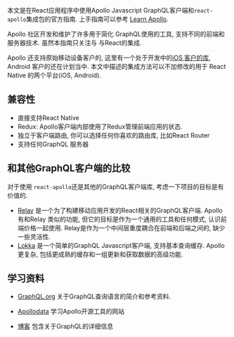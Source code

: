 本文是在React应用程序中使用Apollo Javascript GraphQL客户端和`react-apollo`集成包的官方指南. 上手指南可以参考 [Learn Apollo](https://www.learnapollo.com).

Apollo 社区开发和维护了许多用于简化 GraphQL使用的工具, 支持不同的前端和服务器技术. 虽然本指南只关注与 与React的集成.

Apollo 还支持原始移动设备客户的, 这里有一个处于开发中的[iOS 客户的库](https://github.com/apollostack/apollo-ios), Android 客户的还在计划当中. 本文中描述的集成方法可以不加修改的用于 React Native 的两个平台(iOS, Android).

## 兼容性

- 直接支持React Native
- Redux: Apollo客户端内部使用了Redux管理前端应用的状态.
- 独立于客户端路由, 你可以选择任何你喜欢的路由库, 比如React Router
- 支持任何GraphQL 服务器

## 和其他GraphQL客户端的比较

对于使用 `react-apollo`还是其他的GraphQL客户端库, 考虑一下项目的目标是有价值的.

- [Relay][1] 是一个为了构建移动应用开发的React相关的GraphQL客户端. Apollo 有和Relay 类似的功能, 但它的目标是作为一个通用的工具和任何模式, 认识前端价格一起使用. Relay是作为一个中间层重度耦合在前端和后端之间的, 缺少一些灵活性.
- [Lokka][2] 是一个简单的GraphQL Javascript客户端, 支持基本查询缓存. Apollo 更复杂, 包括更成熟的缓存和一组更新和获取数据的高级功能.

## 学习资料

- [GraphQL.org][3] 关于GraphQL查询语言的简介和参考资料.
- [Apollodata][4] 学习Apollo开源工具的网站
- [博客][5] 包含关于GraphQL的详细信息


  [1]: https://facebook.github.io/relay/
  [2]: https://github.com/kadirahq/lokka
  [3]: http://graphql.org/
  [4]: http://www.apollodata.com/
  [5]: https://medium.com/apollo-stack
